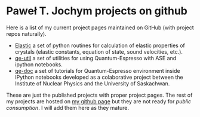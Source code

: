 Paweł T. Jochym projects on github
================

Here is a list of my current project pages maintained on GitHub (with project repos naturally).

* [Elastic](http://jochym.github.io/Elastic) a set of python routines for calculation of elastic properties of crystals (elastic constants, equation of state, sound velocities, etc.).
* [qe-util](http://jochym.github.io/qe-util) a set of utilities for using Quantum-Espresso with ASE and ipython notebooks.
* [qe-doc](http://jochym.github.io/qe-util) a set of tutorials for Quantum-Espresso environment inside IPython notebooks developed as a colaborative project between the Institute of Nuclear Physics and the University of Saskachwan. 

These are just the published projects with proper project pages. The rest of my projects are hosted on [my github page](http://github.com/jochym) but they are not ready for *public consumption*. I will add them here as they mature.


